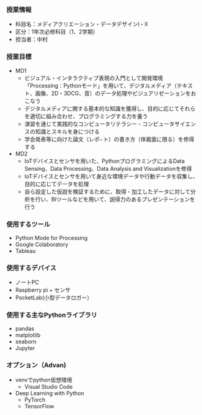 ### 授業情報
- 科目名：メディアクリエーション・データデザインⅠ・Ⅱ
- 区分：1年次必修科目（1、2学期）
- 担当者：中村

### 授業目標
- MD1
  - ビジュアル・インタラクティブ表現の入門として開発環境「Processing：Pythonモード」を用いて、デジタルメディア（テキスト、画像、2D・3DCG、音）のデータ処理やビジュアリゼーションをおこなう
  - デジタルメディアに関する基本的な知識を獲得し、目的に応じてそれらを適切に組み合わせ、プログラミングする力を養う
  - 演習を通じて実践的なコンピュータリテラシー・コンピュータサイエンスの知識とスキルを身につける
  - 学会発表等に向けた論文（レポ−ト）の書き方（体裁面に限る）を修得する
- MD2
  - IoTデバイスとセンサを用いた、PythonプログラミングによるData Sensing、Data Processing、Data Analysis and Visualizationを修得
  - IoTデバイスとセンサを用いて身近な環境データや行動データを収集し、目的に応じてデータを処理
  - 自ら設定した仮説を検証するために、取得・加工したデータに対して分析を行い、BIツールなどを用いて、説得力のあるプレゼンテーションを行う

### 使用するツール
- Python Mode for Processing
- Google Colaboratory
- Tableau

### 使用するデバイス
- ノートPC
- Raspberry pi + センサ
- PocketLab(小型データロガー）

### 使用する主なPythonライブラリ
- pandas
- matplotlib
- seaborn
- Jupyter

### オプション（Advan)
- venvでpython仮想環境
  - Visual Studio Code
- Deep Learning with Python
  - PyTorch
  - TensorFlow
